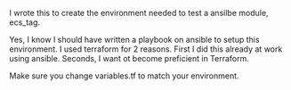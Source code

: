 I wrote this to create the environment needed to test a ansilbe module, ecs_tag.

Yes, I know I should have written a playbook on ansible to setup this environment.  I used terraform for 2 reasons.  First I did this already at work using ansible.  Seconds, I want ot become preficient in Terraform.

Make sure you change variables.tf to match your environment.